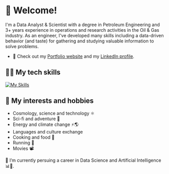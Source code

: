 # 👋 **Welcome!**

I'm a Data Analyst & Scientist with a degree in Petroleum Engineering and 3+ years experience in operations and research activities in the Oil & Gas industry. As an engineer, I've developed many skills including a data-driven behavior (and taste) for gathering and studying valuable information to solve problems.

- 💼 Check out my [Portfolio website](https://alexcaicedo.github.io) and my [LinkedIn profile](https://www.linkedin.com/in/alexcaicedo).

## 🧑‍💻 **My tech skills**

[![My Skills](https://skillicons.dev/icons?i=bash,linux,md,git,github,py,postgres,docker,html,css,vscode,discord,autocad)](https://skillicons.dev)

## 👀 **My interests and hobbies**

- Cosmology, science and technology ⚛️
- Sci-fi and adventure 🧝
- Energy and climate change ⚡🌎
- Languages and culture exchange
- Cooking and food 🥐
- Running 🏃
- Movies 📽️

🌱 I’m currently persuing a career in Data Science and Artificial Intelligence 📊🤖.
